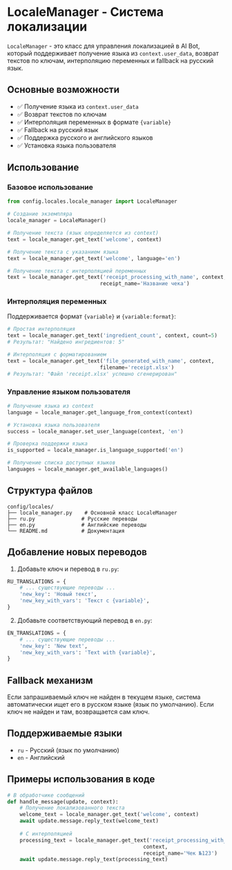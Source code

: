 # LocaleManager - Система локализации

`LocaleManager` - это класс для управления локализацией в AI Bot, который поддерживает получение языка из `context.user_data`, возврат текстов по ключам, интерполяцию переменных и fallback на русский язык.

## Основные возможности

- ✅ Получение языка из `context.user_data`
- ✅ Возврат текстов по ключам
- ✅ Интерполяция переменных в формате `{variable}`
- ✅ Fallback на русский язык
- ✅ Поддержка русского и английского языков
- ✅ Установка языка пользователя

## Использование

### Базовое использование

```python
from config.locales.locale_manager import LocaleManager

# Создание экземпляра
locale_manager = LocaleManager()

# Получение текста (язык определяется из context)
text = locale_manager.get_text('welcome', context)

# Получение текста с указанием языка
text = locale_manager.get_text('welcome', language='en')

# Получение текста с интерполяцией переменных
text = locale_manager.get_text('receipt_processing_with_name', context, 
                              receipt_name='Название чека')
```

### Интерполяция переменных

Поддерживается формат `{variable}` и `{variable:format}`:

```python
# Простая интерполяция
text = locale_manager.get_text('ingredient_count', context, count=5)
# Результат: "Найдено ингредиентов: 5"

# Интерполяция с форматированием
text = locale_manager.get_text('file_generated_with_name', context, 
                              filename='receipt.xlsx')
# Результат: "Файл 'receipt.xlsx' успешно сгенерирован"
```

### Управление языком пользователя

```python
# Получение языка из context
language = locale_manager.get_language_from_context(context)

# Установка языка пользователя
success = locale_manager.set_user_language(context, 'en')

# Проверка поддержки языка
is_supported = locale_manager.is_language_supported('en')

# Получение списка доступных языков
languages = locale_manager.get_available_languages()
```

## Структура файлов

```
config/locales/
├── locale_manager.py    # Основной класс LocaleManager
├── ru.py               # Русские переводы
├── en.py               # Английские переводы
└── README.md           # Документация
```

## Добавление новых переводов

1. Добавьте ключ и перевод в `ru.py`:
```python
RU_TRANSLATIONS = {
    # ... существующие переводы ...
    'new_key': 'Новый текст',
    'new_key_with_vars': 'Текст с {variable}',
}
```

2. Добавьте соответствующий перевод в `en.py`:
```python
EN_TRANSLATIONS = {
    # ... существующие переводы ...
    'new_key': 'New text',
    'new_key_with_vars': 'Text with {variable}',
}
```

## Fallback механизм

Если запрашиваемый ключ не найден в текущем языке, система автоматически ищет его в русском языке (язык по умолчанию). Если ключ не найден и там, возвращается сам ключ.

## Поддерживаемые языки

- `ru` - Русский (язык по умолчанию)
- `en` - Английский

## Примеры использования в коде

```python
# В обработчике сообщений
def handle_message(update, context):
    # Получение локализованного текста
    welcome_text = locale_manager.get_text('welcome', context)
    await update.message.reply_text(welcome_text)
    
    # С интерполяцией
    processing_text = locale_manager.get_text('receipt_processing_with_name', 
                                            context, 
                                            receipt_name='Чек №123')
    await update.message.reply_text(processing_text)
```
